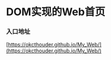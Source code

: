 # DOM实现的Web首页

### 入口地址

 [https://okcthouder.github.io/My_Web/](https://okcthouder.github.io/My_Web/)

